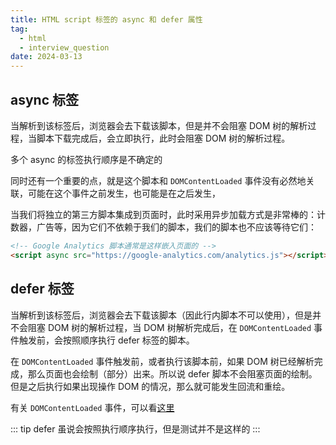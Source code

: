 ```yaml
---
title: HTML script 标签的 async 和 defer 属性
tag:
  - html
  - interview_question
date: 2024-03-13
---
```


## async 标签

当解析到该标签后，浏览器会去下载该脚本，但是并不会阻塞 DOM 树的解析过程，当脚本下载完成后，会立即执行，此时会阻塞 DOM 树的解析过程。

多个 async 的标签执行顺序是不确定的

同时还有一个重要的点，就是这个脚本和 `DOMContentLoaded` 事件没有必然地关联，可能在这个事件之前发生，也可能是在之后发生，

当我们将独立的第三方脚本集成到页面时，此时采用异步加载方式是非常棒的：计数器，广告等，因为它们不依赖于我们的脚本，我们的脚本也不应该等待它们：

```html
<!-- Google Analytics 脚本通常是这样嵌入页面的 -->
<script async src="https://google-analytics.com/analytics.js"></script>
```

## defer 标签

当解析到该标签后，浏览器会去下载该脚本（因此行内脚本不可以使用），但是并不会阻塞 DOM 树的解析过程，当 DOM 树解析完成后，在 `DOMContentLoaded` 事件触发前，会按照顺序执行 defer 标签的脚本。

在 `DOMContentLoaded` 事件触发前，或者执行该脚本前，如果 DOM 树已经解析完成，那么页面也会绘制（部分）出来。所以说 defer 脚本不会阻塞页面的绘制。但是之后执行如果出现操作 DOM 的情况，那么就可能发生回流和重绘。

有关 `DOMContentLoaded` 事件，可以看[这里](../browser/page_life_cycle.md#domcontentloaded)

::: tip
defer 虽说会按照执行顺序执行，但是测试并不是这样的
:::
